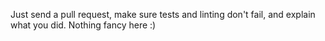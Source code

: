 Just send a pull request, make sure tests and linting don't fail, and explain what you did. Nothing fancy here :)
